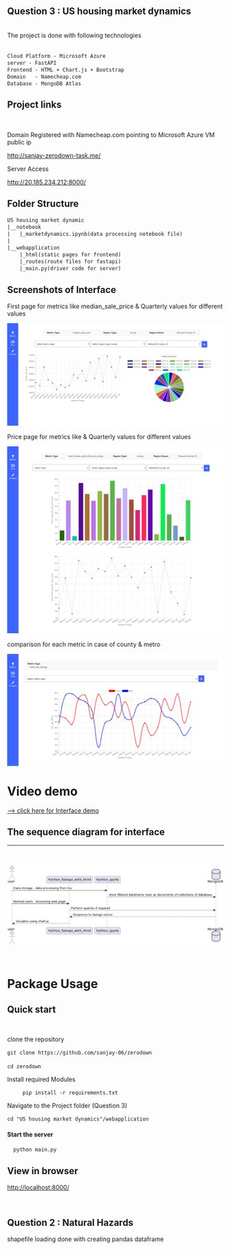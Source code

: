 
## Question 3 : US housing market dynamics
<br>
The project is done with following technologies
<br><br>

```
Cloud Platform - Microsoft Azure
server - FastAPI
Frontend - HTML + Chart.js + Bootstrap
Domain   - Namecheap.com
Database - MongoDB Atlas
```

## Project links
<br>

Domain Registered with Namecheap.com pointing to Microsoft Azure VM public ip


<a link="http://sanjay-zerodown-task.me/">http://sanjay-zerodown-task.me/

Server Access

<a link="http://20.185.234.212:8000/">http://20.185.234.212:8000/

## Folder Structure

```
US housing market dynamic
|__notebook
|   |_marketdynamics.ipynb(data processing notebook file)
|
|__webapplication
    |_html(static pages for frontend)
    |_routes(route files for fastapi)
    |_main.py(driver code for server)
```

## Screenshots of Interface

First page for metrics like median_sale_price & Quarterly values for different values 

![first](screenshots/firstpage.png)

Price page for metrics like & Quarterly values for different values

![Second](screenshots/secondpage.png)

comparison for each metric in case of county & metro

![third](screenshots/thirdpage.png)



# Video demo


<a href="https://drive.google.com/file/d/1nP7RMNpO5X-N_WfGcbDclE9brd0SsH0j/view?usp=sharing">
--> click here for Interface demo </a>

<br>

## The sequence diagram for interface

<hr>
<br>

![sequence](screenshots/sequencediagram.png)

<br>

# Package Usage

## Quick start

<br>

clone the repository

    git clone https://github.com/sanjay-06/zerodown

    cd zerodown
      

Install required Modules

```
     pip install -r requirements.txt
```

Navigate to the Project folder (Question 3)

```
cd "US housing market dynamics"/webapplication

```
  

#### Start the server
      
      python main.py

## View in browser


<a href="http://localhost:8000/">http://localhost:8000/</a>




<br>

## Question 2 : Natural Hazards


shapefile loading done with creating pandas dataframe







